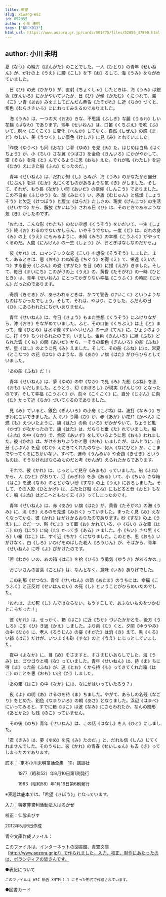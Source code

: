 ```yaml
---
title: 希望
slug: xiwang-e82
id: 052055
author: 小川 未明
tags: ["NDCK913"]
html_url: https://www.aozora.gr.jp/cards/001475/files/52055_47800.html
---
```


## author: 小川 未明

夏《なつ》の晩方《ばんがた》のことでした。一人《ひとり》の青年《せいねん》が、がけの上《うえ》に腰《こし》を下《お》ろして、海《うみ》をながめていました。

　日《ひ》の光《ひかり》が、直射《ちょくしゃ》したときは、海《うみ》は銀色《ぎんいろ》にかがやいていたが、日《ひ》が傾《かたむ》くにつれて、濃《こ》い青《あお》みをましてだんだん黄昏《たそがれ》に近《ちか》づくと、紫色《むらさきいろ》ににおってみえるのでありました。

　海《うみ》は、一つの大《おお》きな、不思議《ふしぎ》な麗《うるわ》しい花輪《はなわ》であります。青年《せいねん》は、口笛《くちぶえ》を吹《ふ》いて、刻々《こくこく》に変化《へんか》してゆく、自然《しぜん》の惑《まど》わしい、美《うつく》しい景色《けしき》に見《み》とれていました。

「昨夜《ゆうべ》も同《おな》じ夢《ゆめ》を見《み》た。はじめは白鳥《はくちょう》が、小《ちい》さな翼《つばさ》を金色《きんいろ》にかがやかして、空《そら》を飛《と》んでくるように思《おも》えた。それが私《わたし》を迎《むか》えにきた船《ふね》だったのだ。」

　青年《せいねん》は、だれか知《し》らぬが、海《うみ》のかなたから自分《じぶん》を迎《むか》えにくるものがあるような気《き》がしました。そして、それが、もう長《なが》い間《あいだ》の信仰《しんこう》でありました。この不自由《ふじゆう》な、醜《みにく》い、矛盾《むじゅん》と焦燥《しょうそう》と欠乏《けつぼう》と腹立《はらだ》たしさの、現実《げんじつ》の生活《せいかつ》から、解放《かいほう》される日《ひ》は、そのときであるような気《き》がしたのです。

「おれは、こんな形《かたち》のない空想《くうそう》をいだいて、一生《しょう》終《お》わるのでないかしらん。いやそうでない。一度《ど》は、だれの身《み》の上《うえ》にもみるように、未知《みち》の幸福《こうふく》がやってくるのだ。人間《にんげん》の一生《しょう》が、おとぎばなしなのだから。」

　彼《かれ》は、ロマンチックな恋《こい》を想像《そうぞう》しました。また、あるときは、思《おも》わぬ知遇《ちぐう》を得《え》て、栄達《えいたつ》する自分《じぶん》の姿《すがた》を目《め》に描《えが》きました。そして、毎日《まいにち》このがけの上《うえ》の、黄昏《たそがれ》の一時《ひととき》は、青年《せいねん》にとってかぎりない幸福《こうふく》の時間《じかん》だったのであります。

　奇蹟《きせき》が、あらわれるときは、かつて警告《けいこく》というようなものはなかったでしょう。そして、それは、やはり、こうした、ふだんの日《ひ》にあらわれたにちがいありません。

　青年《せいねん》は、今日《きょう》もまた空想《くうそう》にふけりながら、沖《おき》をながめていました。ふと、その口笛《くちぶえ》は止《と》まって、瞳《ひとみ》は水平線《すいへいせん》の一点《てん》に、びょうのように、打《う》ちつけられたのです。いましも、金色《きんいろ》に縁《ふち》どられた雲《くも》の間《あいだ》から、一そうの銀色《ぎんいろ》の船《ふね》が、星《ほし》のように見《み》えました。そして、その船《ふね》には、常夏《とこなつ》の花《はな》のような、赤《あか》い旗《はた》がひらひらとしていました。

「あの船《ふね》だ！」

　青年《せいねん》は、夢《ゆめ》の中《なか》で見《み》た船《ふね》を思《おも》いだしました。とうとう、幻《まぼろし》が現実《げんじつ》となったのです。そして幸福《こうふく》が、刻々《こくこく》に、自分《じぶん》に向《む》かって近《ちか》づいてくるのでありました。

　見《み》ていると、銀色《ぎんいろ》の小舟《こぶね》は、波打《なみう》ちぎわにこいできました。入《い》り陽《ひ》が、赤《あか》い花弁《かべん》に燃《も》えついたように、旗《はた》の色《いろ》がかがやいて、ちょうど風《かぜ》がなかったので、旗《はた》は、だらりと垂《た》れていました。船《ふね》の中《なか》で、合図《あいず》をしているように思《おも》われました。彼《かれ》は、がけをおりようかと思《おも》いましたが、ほんとうに、自分《じぶん》を迎《むか》えにきてくれたのなら、何人《なにびと》か、ここまでやってくるにちがいない。すべて、運命《うんめい》や奇蹟《きせき》というものは、そうなければならぬものだと考《かんが》えられたからであります。

　それで、彼《かれ》は、じっとして見守《みまも》っていました。船《ふね》から、人《ひと》がおりて、汀《みぎわ》を歩《ある》いて、小《ちい》さな箱《はこ》を波《なみ》のとどかない砂《すな》の上《うえ》におろしました。そして、その人影《ひとかげ》は、ふたたび船《ふね》にもどると音《おと》もなく、船《ふね》はどこへともなく去《さ》ってしまったのです。

　青年《せいねん》は、赤《あか》い旗《はた》が、黄昏《たそがれ》の海《うみ》に、消《き》えるのを見送《みおく》っていました。まったく見《み》えなくなってから、彼《かれ》はがけからおりたのであります。砂《すな》の上《うえ》に、ただ一つ、黙《だま》って置《お》かれている、小《ちい》さな箱《はこ》の方《ほう》に向《む》かって歩《ある》きました。小《ちい》さな黒《くろ》い箱《はこ》は、すぐ近《ちか》くになりました。このとき、思《おも》いがけなく、白《しろ》いひげをのばした老人《ろうじん》が、そばから、青年《せいねん》に呼《よ》びかけたのです。

「若《わか》いの、あの箱《はこ》を拾《ひろ》う勇気《ゆうき》があるかの。」

　おじいさんの言葉《ことば》は、なんとなく、意味《いみ》ありげでした。

　この刹那《せつな》、青年《せいねん》の頭《あたま》のうちには、幸福《こうふく》と正反対《せいはんたい》の死《し》ということがひらめいたのでした。

「おれは、まだ死《し》んではならない。もうすこしで、あぶないものをつかむところだった！」

　彼《かれ》は、せっかく、箱《はこ》に近《ちか》づいたかかとを、後方《うしろ》に引《ひ》き返《かえ》しました。ふり向《む》くと、夕闇《ゆうやみ》の中《なか》に、老人《ろうじん》の姿《すがた》は消《き》えて、黒《くろ》い箱《はこ》だけが、いつまでも砂《すな》の上《うえ》にじっとしていました。

　夜中《よなか》に、目《め》をさますと、すさまじいあらしでした。海《うみ》は、ゴウゴウと鳴《な》っていました。青年《せいねん》は、待《ま》ちに待《ま》った船《ふね》が、遠《とお》くから持《も》ってきてくれた箱《はこ》のことを思《おも》い出《だ》しました。

「あの箱《はこ》の中《なか》には、なにがはいっていたろう？」

　夜《よ》の明《あ》けるのを待《ま》ちました。やがて、あらしの名残《なごり》をとめた、鉛色《なまりいろ》の朝《あさ》となりました。浜辺《はまべ》にいってみると、すでに箱《はこ》は波《なみ》にさらわれたか、なんの跡形《あとかた》も残《のこ》っていません。

　その後《のち》青年《せいねん》は、この話《はなし》を人《ひと》にしました。

「君《きみ》は、夢《ゆめ》を見《み》たのだ。」と、だれも信《しん》じてくれませんでした。そのうちに、彼《かれ》の青春《せいしゅん》も去《さ》ってしまったのであります。













底本：「定本小川未明童話全集　10」講談社

　　　1977（昭和52）年8月10日第1刷発行

　　　1983（昭和58）年1月19日第6刷発行

※表題は底本では、「希望《きぼう》」となっています。

入力：特定非営利活動法人はるかぜ

校正：仙酔ゑびす

2012年5月6日作成

青空文庫作成ファイル：

このファイルは、インターネットの図書館、青空文庫（http://www.aozora.gr.jp/）で作られました。入力、校正、制作にあたったのは、ボランティアの皆さんです。











●表記について


	このファイルは W3C 勧告 XHTML1.1 にそった形式で作成されています。







●図書カード